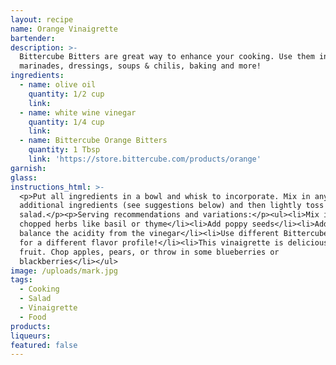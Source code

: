 ```yaml
---
layout: recipe
name: Orange Vinaigrette
bartender:
description: >-
  Bittercube Bitters are great way to enhance your cooking. Use them in
  marinades, dressings, soups & chilis, baking and more!
ingredients:
  - name: olive oil
    quantity: 1/2 cup
    link:
  - name: white wine vinegar
    quantity: 1/4 cup
    link:
  - name: Bittercube Orange Bitters
    quantity: 1 Tbsp
    link: 'https://store.bittercube.com/products/orange'
garnish:
glass:
instructions_html: >-
  <p>Put all ingredients in a bowl and whisk to incorporate. Mix in any
  additional ingredients (see suggestions below) and then lightly toss with
  salad.</p><p>Serving recommendations and variations:</p><ul><li>Mix in fresh
  chopped herbs like basil or thyme</li><li>Add poppy seeds</li><li>Add honey to
  balance the acidity from the vinegar</li><li>Use different Bittercube Bitters
  for a different flavor profile!</li><li>This vinaigrette is delicious with
  fruit. Chop apples, pears, or throw in some blueberries or
  blackberries</li></ul>
image: /uploads/mark.jpg
tags:
  - Cooking
  - Salad
  - Vinaigrette
  - Food
products:
liqueurs:
featured: false
---
```


